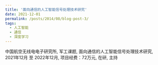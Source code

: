 ```yaml
---
title: '面向通信的人工智能信号处理技术研究'
date: 2021-12-01
permalink: /posts/2014/08/blog-post-3/
tags:
  - 人工智能
  - 通信
  - 深度学习
---
```


中国航空无线电电子研究所, 军工课题, 面向通信的人工智能信号处理技术研究, 2021年12月 至 2022年12月, 项目经费：72万元, 在研, 主持
